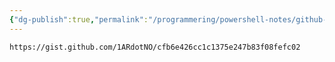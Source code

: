 ```yaml
---
{"dg-publish":true,"permalink":"/programmering/powershell-notes/github-codeowners-script/","tags":["public"],"noteIcon":"1","created":"2024-08-03T14:52:58.135+02:00","updated":"2023-10-18T10:10:02.000+02:00"}
---
```



```gist
https://gist.github.com/1ARdotNO/cfb6e426cc1c1375e247b83f08fefc02
```
